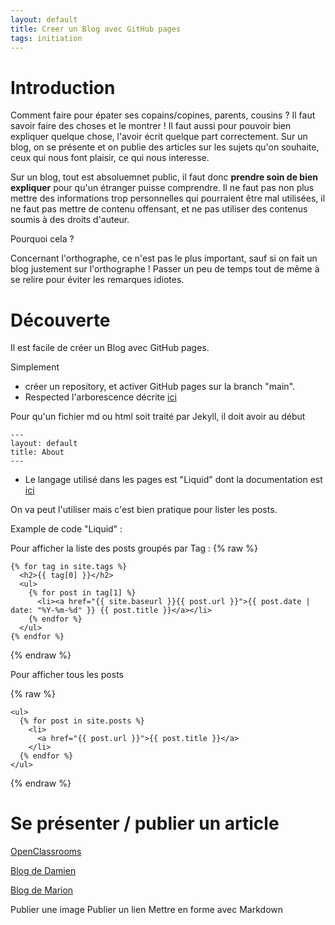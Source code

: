 ```yaml
---
layout: default
title: Creer un Blog avec GitHub pages
tags: initiation
---
```


# Introduction

Comment faire pour épater ses copains/copines, parents, cousins ?
Il faut savoir faire des choses et le montrer !
Il faut aussi pour pouvoir bien expliquer quelque chose, l'avoir écrit quelque part correctement.
Sur un blog, on se présente et on publie des articles sur les sujets qu'on souhaite, ceux qui nous font plaisir, ce qui nous interesse.

Sur un blog, tout est absoluemnet public, il faut donc **prendre soin de bien expliquer** pour qu'un étranger puisse comprendre.
Il ne faut pas non plus mettre des informations trop personnelles qui pourraient être mal utilisées, il ne faut pas mettre de 
contenu offensant, et ne pas utiliser des contenus soumis à des droits d'auteur.

Pourquoi cela ?

Concernant l'orthographe, ce n'est pas le plus important, sauf si on fait un blog justement sur l'orthographe !
Passer un peu de temps tout de même à se relire pour éviter les remarques idiotes.

# Découverte

Il est facile de créer un Blog avec GitHub pages.

Simplement 
* créer un repository, et activer GitHub pages sur la branch "main".
* Respected l'arborescence décrite [ici](https://jekyllrb.com/docs/structure/)

Pour qu'un fichier md ou html soit traité par Jekyll, il doit avoir au début 
```
---
layout: default
title: About
---
```

* Le langage utilisé dans les pages est "Liquid" dont la documentation est [ici](https://jekyllrb.com/docs/liquid/)

On va peut l'utiliser mais c'est bien pratique pour lister les posts.

Example de code "Liquid" :

Pour afficher la liste des posts groupés par Tag : 
{% raw %}
```
{% for tag in site.tags %}
  <h2>{{ tag[0] }}</h2>
  <ul>
    {% for post in tag[1] %}
      <li><a href="{{ site.baseurl }}{{ post.url }}">{{ post.date | date: "%Y-%m-%d" }} {{ post.title }}</a></li>
    {% endfor %}
  </ul>
{% endfor %}
```
{% endraw %}

Pour afficher tous les posts

{% raw %}
```
<ul>
  {% for post in site.posts %}
    <li>
      <a href="{{ post.url }}">{{ post.title }}</a>
    </li>
  {% endfor %}
</ul>
```
{% endraw %}

# Se présenter / publier un article

[OpenClassrooms](https://openclassrooms.com/fr/courses/1304236-redigez-en-markdown)

 [Blog de Damien](https://damii-en.github.io/)  

 [Blog de Marion](https://marionchampi.github.io/)
 

Publier une image
Publier un lien
Mettre en forme avec Markdown

